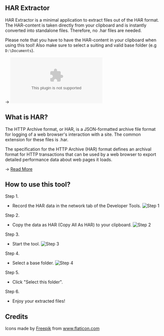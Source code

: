 HAR Extractor
---

HAR Extractor is a minimal application to extract files out of the HAR format. 
The HAR-content is taken directly from your clipboard and is instantly converted into standalone files. 
Therefore, no .har files are needed. 

Please note that you have to have the HAR-content in your clipboard when using this tool!
Also make sure to select a suiting and valid base folder (e.g `D:\Documents`).

→ ![Download!](https://github.com/choozn/har-extractor/releases/download/v1.0/HAR.Extractor.Setup.1.0.0.exe)

What is HAR?
---

The HTTP Archive format, or HAR, is a JSON-formatted archive file format for logging of a web browser's interaction with a site. The common extension for these files is .har.

The specification for the HTTP Archive (HAR) format defines an archival format for HTTP transactions that can be used by a web browser to export detailed performance data about web pages it loads.

→ [Read More](https://www.keycdn.com/support/what-is-a-har-file)

How to use this tool?
---

Step 1.
- Record the HAR data in the network tab of the Developer Tools.
![Step 1](https://i.imgur.com/kP6NEKl.png)

Step 2.
- Copy the data as HAR (Copy All As HAR) to your clipboard.
![Step 2](https://i.imgur.com/hCkjhA9.png)

Step 3.
- Start the tool.
![Step 3](https://i.imgur.com/LQifINc.png)

Step 4.
- Select a base folder.
![Step 4](https://i.imgur.com/ar20xu8.png)

Step 5.
- Click "Select this folder".

Step 6.
- Enjoy your extracted files!

Credits
---
<div>Icons made by <a href="https://www.freepik.com" title="Freepik">Freepik</a> from <a href="https://www.flaticon.com/" title="Flaticon">www.flaticon.com</a></div>
